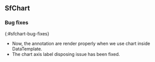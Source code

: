 ## SfChart

### Bug fixes
{:#sfchart-bug-fixes}

* Now, the annotation are render properly when we use chart inside DataTemplate.
* The chart axis label disposing issue has been fixed.